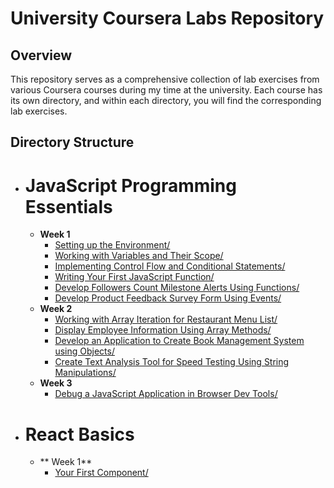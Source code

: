 # University Coursera Labs Repository

## Overview

This repository serves as a comprehensive collection of lab exercises from various Coursera courses during my time at the university. Each course has its own directory, and within each directory, you will find the corresponding lab exercises.

## Directory Structure

- # JavaScript Programming Essentials
  - **Week 1**
    - [Setting up the Environment/](JavaScript%20Programming%20Essentials/Week%201/Setting%20up%20the%20Environment/)
    - [Working with Variables and Their Scope/](JavaScript%20Programming%20Essentials/Week%201/Working%20with%20Variables%20and%20Their%20Scope/)
    - [Implementing Control Flow and Conditional Statements/](JavaScript%20Programming%20Essentials/Week%201/Implementing%20Control%20Flow%20and%20Conditional%20Statements/)
    - [Writing Your First JavaScript Function/](JavaScript%20Programming%20Essentials/Week%201/Writing%20Your%20First%20Javascript%20Function/)
    - [Develop Followers Count Milestone Alerts Using Functions/](JavaScript%20Programming%20Essentials/Week%201/Develop%20Followers%20Count%20Milestone%20Alerts%20Using%20Functions/)
    - [Develop Product Feedback Survey Form Using Events/](JavaScript%20Programming%20Essentials/Week%201/Develop%20Product%20Feedback%20Survey%20Form%20Using%20Events/)
  - **Week 2**
    - [Working with Array Iteration for Restaurant Menu List/](JavaScript%20Programming%20Essentials/Week%202/Working%20with%20Array%20Iteration%20for%20Restaurant%20Menu%20List/)
    - [Display Employee Information Using Array Methods/](JavaScript%20Programming%20Essentials/Week%202/Display%20Employee%20Information%20Using%20Array%20Methods/)
    - [Develop an Application to Create Book Management System using Objects/](JavaScript%20Programming%20Essentials/Week%202/Develop%20an%20Application%20to%20Create%20Book%20Management%20System%20using%20Objects/)
    - [Create Text Analysis Tool for Speed Testing Using String Manipulations/](JavaScript%20Programming%20Essentials/Week%202/Create%20Text%20Analysis%20Tool%20for%20Speed%20Testing%20Using%20String%20Manipulations/)
  - **Week 3**
    - [Debug a JavaScript Application in Browser Dev Tools/](JavaScript%20Programming%20Essentials/Week%203/Debug%20a%20JavaScript%20Application%20in%20Browser%20Dev%20Tools/)

- # React Basics
  - ** Week 1**
    - [Your First Component/](React%20Basics/Week%201/Your%20First%20Component/)